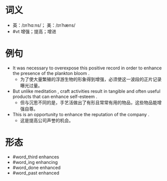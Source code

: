 # 词义
- 英：/ɪnˈhɑːns/； 美：/ɪnˈhæns/
- #vt 增强；提高；增进
# 例句
- It was necessary to overexpose this positive record in order to enhance the presence of the plankton bloom .
	- 为了使大量繁殖的浮游生物的形象得到增强，必须使这一波段的正片记录曝光过量。
- But unlike meditation , craft activities result in tangible and often useful products that can enhance self-esteem .
	- 但与沉思不同的是，手艺活做出了有形且常常有用的物品，这些物品能增强自尊。
- This is an opportunity to enhance the reputation of the company .
	- 这是提高公司声誉的机会。
# 形态
- #word_third enhances
- #word_ing enhancing
- #word_done enhanced
- #word_past enhanced
